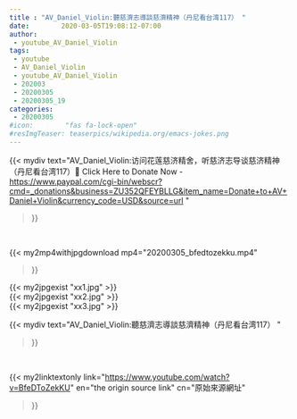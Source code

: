 ```yaml
---
title : "AV_Daniel_Violin:聽慈濟志導談慈濟精神（丹尼看台湾117） "
date:        2020-03-05T19:08:12-07:00
author:
 - youtube_AV_Daniel_Violin
tags:
 - youtube
 - AV_Daniel_Violin
 - youtube_AV_Daniel_Violin
 - 202003
 - 20200305
 - 20200305_19
categories:
 - 20200305
#icon:        "fas fa-lock-open"
#resImgTeaser: teaserpics/wikipedia.org/emacs-jokes.png
---
```


{{< mydiv text="AV_Daniel_Violin:访问花莲慈济精舍，听慈济志导谈慈济精神（丹尼看台湾117）📌 Click Here to Donate Now - https://www.paypal.com/cgi-bin/webscr?cmd=_donations&business=ZU352QFEYBLLG&item_name=Donate+to+AV+Daniel+Violin&currency_code=USD&source=url "
>}}
<br>


{{< my2mp4withjpgdownload mp4="20200305_bfedtozekku.mp4"
>}}

{{< my2jpgexist "xx1.jpg" >}}<br>
{{< my2jpgexist "xx2.jpg" >}}<br>
{{< my2jpgexist "xx3.jpg" >}}<br>



{{< mydiv text="AV_Daniel_Violin:聽慈濟志導談慈濟精神（丹尼看台湾117） "
>}}
<br>

{{< my2linktextonly link="https://www.youtube.com/watch?v=BfeDToZekKU"
en="the origin source link" cn="原始來源網址"
>}}


<br>

